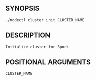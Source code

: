 ## SYNOPSIS
    ./nodectl cluster init CLUSTER_NAME
 
## DESCRIPTION
    Initialize cluster for Spock
 
## POSITIONAL ARGUMENTS
    CLUSTER_NAME
